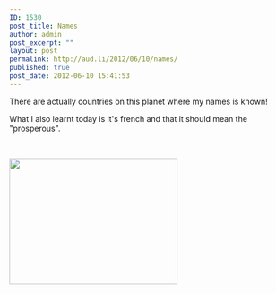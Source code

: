 ```yaml
---
ID: 1530
post_title: Names
author: admin
post_excerpt: ""
layout: post
permalink: http://aud.li/2012/06/10/names/
published: true
post_date: 2012-06-10 15:41:53
---
```

There are actually countries on this planet where my names is known!

What I also learnt today is it's french and that it should mean the "prosperous".

&nbsp;

<a href="http://aud.li/wp-content/uploads/2012/06/name.jpg"><img class="aligncenter size-medium wp-image-1531" title="name" src="http://aud.li/wp-content/uploads/2012/06/name-300x225.jpg" alt="" width="300" height="225" /></a>

&nbsp;